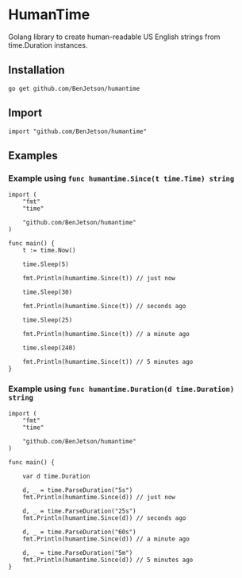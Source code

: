 # HumanTime
Golang library to create human-readable US English strings from time.Duration 
instances.

## Installation

```
go get github.com/BenJetson/humantime
```

## Import

```golang
import "github.com/BenJetson/humantime"
```

## Examples

### Example using `func humantime.Since(t time.Time) string`

```golang
import (
    "fmt"
    "time"
    
    "github.com/BenJetson/humantime"
)

func main() {
    t := time.Now()

    time.Sleep(5)

    fmt.Println(humantime.Since(t)) // just now

    time.Sleep(30)

    fmt.Println(humantime.Since(t)) // seconds ago

    time.Sleep(25)

    fmt.Println(humantime.Since(t)) // a minute ago

    time.sleep(240)

    fmt.Println(humantime.Since(t)) // 5 minutes ago
}
```

### Example using `func humantime.Duration(d time.Duration) string`

```golang
import (
    "fmt"
    "time"
    
    "github.com/BenJetson/humantime"
)

func main() {

    var d time.Duration

    d, _ = time.ParseDuration("5s")
    fmt.Println(humantime.Since(d)) // just now

    d, _ = time.ParseDuration("25s")
    fmt.Println(humantime.Since(d)) // seconds ago

    d, _ = time.ParseDuration("60s")
    fmt.Println(humantime.Since(d)) // a minute ago

    d, _ = time.ParseDuration("5m")
    fmt.Println(humantime.Since(d)) // 5 minutes ago
}
```
